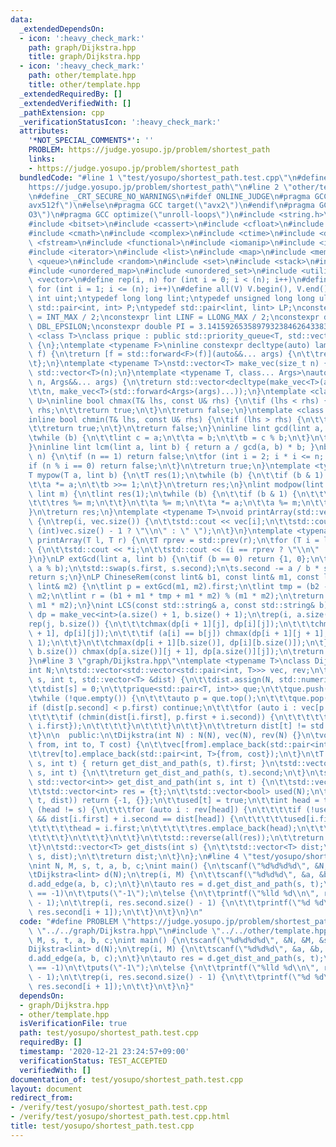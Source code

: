 ```yaml
---
data:
  _extendedDependsOn:
  - icon: ':heavy_check_mark:'
    path: graph/Dijkstra.hpp
    title: graph/Dijkstra.hpp
  - icon: ':heavy_check_mark:'
    path: other/template.hpp
    title: other/template.hpp
  _extendedRequiredBy: []
  _extendedVerifiedWith: []
  _pathExtension: cpp
  _verificationStatusIcon: ':heavy_check_mark:'
  attributes:
    '*NOT_SPECIAL_COMMENTS*': ''
    PROBLEM: https://judge.yosupo.jp/problem/shortest_path
    links:
    - https://judge.yosupo.jp/problem/shortest_path
  bundledCode: "#line 1 \"test/yosupo/shortest_path.test.cpp\"\n#define PROBLEM \"\
    https://judge.yosupo.jp/problem/shortest_path\"\n#line 2 \"other/template.hpp\"\
    \n#define _CRT_SECURE_NO_WARNINGS\n#ifdef ONLINE_JUDGE\n#pragma GCC target(\"\
    avx512f\")\n#else\n#pragma GCC target(\"avx2\")\n#endif\n#pragma GCC optimize(\"\
    O3\")\n#pragma GCC optimize(\"unroll-loops\")\n#include <string.h>\n#include <algorithm>\n\
    #include <bitset>\n#include <cassert>\n#include <cfloat>\n#include <climits>\n\
    #include <cmath>\n#include <complex>\n#include <ctime>\n#include <deque>\n#include\
    \ <fstream>\n#include <functional>\n#include <iomanip>\n#include <iostream>\n\
    #include <iterator>\n#include <list>\n#include <map>\n#include <memory>\n#include\
    \ <queue>\n#include <random>\n#include <set>\n#include <stack>\n#include <string>\n\
    #include <unordered_map>\n#include <unordered_set>\n#include <utility>\n#include\
    \ <vector>\n#define rep(i, n) for (int i = 0; i < (n); i++)\n#define REP(i, n)\
    \ for (int i = 1; i <= (n); i++)\n#define all(V) V.begin(), V.end()\ntypedef unsigned\
    \ int uint;\ntypedef long long lint;\ntypedef unsigned long long ulint;\ntypedef\
    \ std::pair<int, int> P;\ntypedef std::pair<lint, lint> LP;\nconstexpr int INF\
    \ = INT_MAX / 2;\nconstexpr lint LINF = LLONG_MAX / 2;\nconstexpr double eps =\
    \ DBL_EPSILON;\nconstexpr double PI = 3.141592653589793238462643383279;\ntemplate\
    \ <class T>\nclass prique : public std::priority_queue<T, std::vector<T>, std::greater<T>>\
    \ {\n};\ntemplate <typename F>\ninline constexpr decltype(auto) lambda_fix(F&&\
    \ f) {\n\treturn [f = std::forward<F>(f)](auto&&... args) {\n\t\treturn f(f, std::forward<decltype(args)>(args)...);\n\
    \t};\n}\ntemplate <typename T>\nstd::vector<T> make_vec(size_t n) {\n\treturn\
    \ std::vector<T>(n);\n}\ntemplate <typename T, class... Args>\nauto make_vec(size_t\
    \ n, Args&&... args) {\n\treturn std::vector<decltype(make_vec<T>(args...))>(\n\
    \t\tn, make_vec<T>(std::forward<Args>(args)...));\n}\ntemplate <class T, class\
    \ U>\ninline bool chmax(T& lhs, const U& rhs) {\n\tif (lhs < rhs) {\n\t\tlhs =\
    \ rhs;\n\t\treturn true;\n\t}\n\treturn false;\n}\ntemplate <class T, class U>\n\
    inline bool chmin(T& lhs, const U& rhs) {\n\tif (lhs > rhs) {\n\t\tlhs = rhs;\n\
    \t\treturn true;\n\t}\n\treturn false;\n}\ninline lint gcd(lint a, lint b) {\n\
    \twhile (b) {\n\t\tlint c = a;\n\t\ta = b;\n\t\tb = c % b;\n\t}\n\treturn a;\n\
    }\ninline lint lcm(lint a, lint b) { return a / gcd(a, b) * b; }\nbool isprime(lint\
    \ n) {\n\tif (n == 1) return false;\n\tfor (int i = 2; i * i <= n; i++) {\n\t\t\
    if (n % i == 0) return false;\n\t}\n\treturn true;\n}\ntemplate <typename T>\n\
    T mypow(T a, lint b) {\n\tT res(1);\n\twhile (b) {\n\t\tif (b & 1) res *= a;\n\
    \t\ta *= a;\n\t\tb >>= 1;\n\t}\n\treturn res;\n}\nlint modpow(lint a, lint b,\
    \ lint m) {\n\tlint res(1);\n\twhile (b) {\n\t\tif (b & 1) {\n\t\t\tres *= a;\n\
    \t\t\tres %= m;\n\t\t}\n\t\ta %= m;\n\t\ta *= a;\n\t\ta %= m;\n\t\tb >>= 1;\n\t\
    }\n\treturn res;\n}\ntemplate <typename T>\nvoid printArray(std::vector<T>& vec)\
    \ {\n\trep(i, vec.size()) {\n\t\tstd::cout << vec[i];\n\t\tstd::cout << (i ==\
    \ (int)vec.size() - 1 ? \"\\n\" : \" \");\n\t}\n}\ntemplate <typename T>\nvoid\
    \ printArray(T l, T r) {\n\tT rprev = std::prev(r);\n\tfor (T i = l; i != r; i++)\
    \ {\n\t\tstd::cout << *i;\n\t\tstd::cout << (i == rprev ? \"\\n\" : \" \");\n\t\
    }\n}\nLP extGcd(lint a, lint b) {\n\tif (b == 0) return {1, 0};\n\tLP s = extGcd(b,\
    \ a % b);\n\tstd::swap(s.first, s.second);\n\ts.second -= a / b * s.first;\n\t\
    return s;\n}\nLP ChineseRem(const lint& b1, const lint& m1, const lint& b2, const\
    \ lint& m2) {\n\tlint p = extGcd(m1, m2).first;\n\tlint tmp = (b2 - b1) * p %\
    \ m2;\n\tlint r = (b1 + m1 * tmp + m1 * m2) % (m1 * m2);\n\treturn std::make_pair(r,\
    \ m1 * m2);\n}\nint LCS(const std::string& a, const std::string& b) {\n\tauto\
    \ dp = make_vec<int>(a.size() + 1, b.size() + 1);\n\trep(i, a.size()) {\n\t\t\
    rep(j, b.size()) {\n\t\t\tchmax(dp[i + 1][j], dp[i][j]);\n\t\t\tchmax(dp[i][j\
    \ + 1], dp[i][j]);\n\t\t\tif (a[i] == b[j]) chmax(dp[i + 1][j + 1], dp[i][j] +\
    \ 1);\n\t\t}\n\t\tchmax(dp[i + 1][b.size()], dp[i][b.size()]);\n\t}\n\trep(j,\
    \ b.size()) chmax(dp[a.size()][j + 1], dp[a.size()][j]);\n\treturn dp[a.size()][b.size()];\n\
    }\n#line 3 \"graph/Dijkstra.hpp\"\ntemplate <typename T>\nclass Dijkstra {\n\t\
    int N;\n\tstd::vector<std::vector<std::pair<int, T>>> vec, rev;\n\tbool exec(int\
    \ s, int t, std::vector<T> &dist) {\n\t\tdist.assign(N, std::numeric_limits<T>::max());\n\
    \t\tdist[s] = 0;\n\t\tprique<std::pair<T, int>> que;\n\t\tque.push({0, s});\n\t\
    \twhile (!que.empty()) {\n\t\t\tauto p = que.top();\n\t\t\tque.pop();\n\t\t\t\
    if (dist[p.second] < p.first) continue;\n\t\t\tfor (auto i : vec[p.second]) {\n\
    \t\t\t\tif (chmin(dist[i.first], p.first + i.second)) {\n\t\t\t\t\tque.push({dist[i.first],\
    \ i.first});\n\t\t\t\t}\n\t\t\t}\n\t\t}\n\t\treturn dist[t] != std::numeric_limits<T>::max();\n\
    \t}\n\n  public:\n\tDijkstra(int N) : N(N), vec(N), rev(N) {}\n\tvoid add_edge(int\
    \ from, int to, T cost) {\n\t\tvec[from].emplace_back(std::pair<int, T>{to, cost});\n\
    \t\trev[to].emplace_back(std::pair<int, T>{from, cost});\n\t}\n\tT get_dist(int\
    \ s, int t) { return get_dist_and_path(s, t).first; }\n\tstd::vector<int> get_path(int\
    \ s, int t) {\n\t\treturn get_dist_and_path(s, t).second;\n\t}\n\tstd::pair<T,\
    \ std::vector<int>> get_dist_and_path(int s, int t) {\n\t\tstd::vector<T> dist;\n\
    \t\tstd::vector<int> res = {t};\n\t\tstd::vector<bool> used(N);\n\t\tif (!exec(s,\
    \ t, dist)) return {-1, {}};\n\t\tused[t] = true;\n\t\tint head = t;\n\t\twhile\
    \ (head != s) {\n\t\t\tfor (auto i : rev[head]) {\n\t\t\t\tif (!used[i.first]\
    \ && dist[i.first] + i.second == dist[head]) {\n\t\t\t\t\tused[i.first] = true;\n\
    \t\t\t\t\thead = i.first;\n\t\t\t\t\tres.emplace_back(head);\n\t\t\t\t\tbreak;\n\
    \t\t\t\t}\n\t\t\t}\n\t\t}\n\t\tstd::reverse(all(res));\n\t\treturn {dist[t], res};\n\
    \t}\n\tstd::vector<T> get_dists(int s) {\n\t\tstd::vector<T> dist;\n\t\texec(s,\
    \ s, dist);\n\t\treturn dist;\n\t}\n};\n#line 4 \"test/yosupo/shortest_path.test.cpp\"\
    \nint N, M, s, t, a, b, c;\nint main() {\n\tscanf(\"%d%d%d%d\", &N, &M, &s, &t);\n\
    \tDijkstra<lint> d(N);\n\trep(i, M) {\n\t\tscanf(\"%d%d%d\", &a, &b, &c);\n\t\t\
    d.add_edge(a, b, c);\n\t}\n\tauto res = d.get_dist_and_path(s, t);\n\tif (res.first\
    \ == -1)\n\t\tputs(\"-1\");\n\telse {\n\t\tprintf(\"%lld %d\\n\", res.first, res.second.size()\
    \ - 1);\n\t\trep(i, res.second.size() - 1) {\n\t\t\tprintf(\"%d %d\\n\", res.second[i],\
    \ res.second[i + 1]);\n\t\t}\n\t}\n}\n"
  code: "#define PROBLEM \"https://judge.yosupo.jp/problem/shortest_path\"\n#include\
    \ \"../../graph/Dijkstra.hpp\"\n#include \"../../other/template.hpp\"\nint N,\
    \ M, s, t, a, b, c;\nint main() {\n\tscanf(\"%d%d%d%d\", &N, &M, &s, &t);\n\t\
    Dijkstra<lint> d(N);\n\trep(i, M) {\n\t\tscanf(\"%d%d%d\", &a, &b, &c);\n\t\t\
    d.add_edge(a, b, c);\n\t}\n\tauto res = d.get_dist_and_path(s, t);\n\tif (res.first\
    \ == -1)\n\t\tputs(\"-1\");\n\telse {\n\t\tprintf(\"%lld %d\\n\", res.first, res.second.size()\
    \ - 1);\n\t\trep(i, res.second.size() - 1) {\n\t\t\tprintf(\"%d %d\\n\", res.second[i],\
    \ res.second[i + 1]);\n\t\t}\n\t}\n}"
  dependsOn:
  - graph/Dijkstra.hpp
  - other/template.hpp
  isVerificationFile: true
  path: test/yosupo/shortest_path.test.cpp
  requiredBy: []
  timestamp: '2020-12-21 23:24:57+09:00'
  verificationStatus: TEST_ACCEPTED
  verifiedWith: []
documentation_of: test/yosupo/shortest_path.test.cpp
layout: document
redirect_from:
- /verify/test/yosupo/shortest_path.test.cpp
- /verify/test/yosupo/shortest_path.test.cpp.html
title: test/yosupo/shortest_path.test.cpp
---
```


